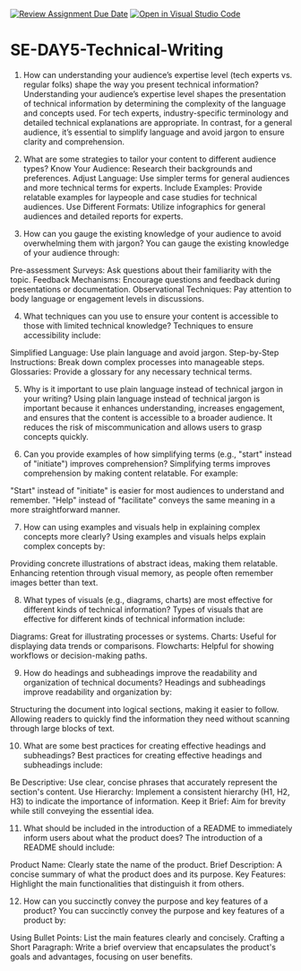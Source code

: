 [![Review Assignment Due Date](https://classroom.github.com/assets/deadline-readme-button-22041afd0340ce965d47ae6ef1cefeee28c7c493a6346c4f15d667ab976d596c.svg)](https://classroom.github.com/a/zsAR-pyY)
[![Open in Visual Studio Code](https://classroom.github.com/assets/open-in-vscode-2e0aaae1b6195c2367325f4f02e2d04e9abb55f0b24a779b69b11b9e10269abc.svg)](https://classroom.github.com/online_ide?assignment_repo_id=15718999&assignment_repo_type=AssignmentRepo)
# SE-DAY5-Technical-Writing

1. How can understanding your audience’s expertise level (tech experts vs. regular folks) shape the way you present technical information?
Understanding your audience’s expertise level shapes the presentation of technical information by determining the complexity of the language and concepts used. For tech experts, industry-specific terminology and detailed technical explanations are appropriate. In contrast, for a general audience, it’s essential to simplify language and avoid jargon to ensure clarity and comprehension.

2. What are some strategies to tailor your content to different audience types?
Know Your Audience: Research their backgrounds and preferences.
Adjust Language: Use simpler terms for general audiences and more technical terms for experts.
Include Examples: Provide relatable examples for laypeople and case studies for technical audiences.
Use Different Formats: Utilize infographics for general audiences and detailed reports for experts.

4. How can you gauge the existing knowledge of your audience to avoid overwhelming them with jargon?
You can gauge the existing knowledge of your audience through:

Pre-assessment Surveys: Ask questions about their familiarity with the topic.
Feedback Mechanisms: Encourage questions and feedback during presentations or documentation.
Observational Techniques: Pay attention to body language or engagement levels in discussions.

4. What techniques can you use to ensure your content is accessible to those with limited technical knowledge?
Techniques to ensure accessibility include:

Simplified Language: Use plain language and avoid jargon.
Step-by-Step Instructions: Break down complex processes into manageable steps.
Glossaries: Provide a glossary for any necessary technical terms.

5. Why is it important to use plain language instead of technical jargon in your writing?
Using plain language instead of technical jargon is important because it enhances understanding, increases engagement, and ensures that the content is accessible to a broader audience. It reduces the risk of miscommunication and allows users to grasp concepts quickly.

6. Can you provide examples of how simplifying terms (e.g., "start" instead of "initiate") improves comprehension?
Simplifying terms improves comprehension by making content relatable. For example:

"Start" instead of "initiate" is easier for most audiences to understand and remember.
"Help" instead of "facilitate" conveys the same meaning in a more straightforward manner.

7. How can using examples and visuals help in explaining complex concepts more clearly?
Using examples and visuals helps explain complex concepts by:

Providing concrete illustrations of abstract ideas, making them relatable.
Enhancing retention through visual memory, as people often remember images better than text.

8. What types of visuals (e.g., diagrams, charts) are most effective for different kinds of technical information?
Types of visuals that are effective for different kinds of technical information include:

Diagrams: Great for illustrating processes or systems.
Charts: Useful for displaying data trends or comparisons.
Flowcharts: Helpful for showing workflows or decision-making paths.

9. How do headings and subheadings improve the readability and organization of technical documents?
Headings and subheadings improve readability and organization by:

Structuring the document into logical sections, making it easier to follow.
Allowing readers to quickly find the information they need without scanning through large blocks of text.

10. What are some best practices for creating effective headings and subheadings?
Best practices for creating effective headings and subheadings include:

Be Descriptive: Use clear, concise phrases that accurately represent the section's content.
Use Hierarchy: Implement a consistent hierarchy (H1, H2, H3) to indicate the importance of information.
Keep it Brief: Aim for brevity while still conveying the essential idea.

11. What should be included in the introduction of a README to immediately inform users about what the product does?
The introduction of a README should include:

Product Name: Clearly state the name of the product.
Brief Description: A concise summary of what the product does and its purpose.
Key Features: Highlight the main functionalities that distinguish it from others.

12. How can you succinctly convey the purpose and key features of a product?
You can succinctly convey the purpose and key features of a product by:

Using Bullet Points: List the main features clearly and concisely.
Crafting a Short Paragraph: Write a brief overview that encapsulates the product's goals and advantages, focusing on user benefits.







